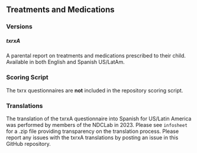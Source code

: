 ## Treatments and Medications

### Versions
##### txrxA
A parental report on treatments and medications prescribed to their child.  Available in both English and Spanish US/LatAm.


### Scoring Script
The txrx questionnaires are **not** included in the repository scoring script.


### Translations
The translation of the txrxA questionnaire into Spanish for US/Latin America was performed by members of the NDCLab in 2023.  Please see `infosheet` for a .zip file providing transparency on the translation process. Please report any issues with the txrxA translations by posting an issue in this GitHub repository.